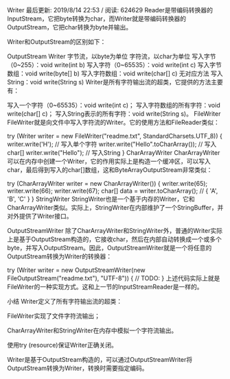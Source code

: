 Writer
最后更新: 2019/8/14 22:53 / 阅读: 624629
Reader是带编码转换器的InputStream，它把byte转换为char，而Writer就是带编码转换器的OutputStream，它把char转换为byte并输出。

Writer和OutputStream的区别如下：

OutputStream	Writer
字节流，以byte为单位	字符流，以char为单位
写入字节（0~255）：void write(int b)	写入字符（0~65535）：void write(int c)
写入字节数组：void write(byte[] b)	写入字符数组：void write(char[] c)
无对应方法	写入String：void write(String s)
Writer是所有字符输出流的超类，它提供的方法主要有：

写入一个字符（0~65535）：void write(int c)；
写入字符数组的所有字符：void write(char[] c)；
写入String表示的所有字符：void write(String s)。
FileWriter
FileWriter就是向文件中写入字符流的Writer。它的使用方法和FileReader类似：

try (Writer writer = new FileWriter("readme.txt", StandardCharsets.UTF_8)) {
    writer.write('H'); // 写入单个字符
    writer.write("Hello".toCharArray()); // 写入char[]
    writer.write("Hello"); // 写入String
}
CharArrayWriter
CharArrayWriter可以在内存中创建一个Writer，它的作用实际上是构造一个缓冲区，可以写入char，最后得到写入的char[]数组，这和ByteArrayOutputStream非常类似：

try (CharArrayWriter writer = new CharArrayWriter()) {
    writer.write(65);
    writer.write(66);
    writer.write(67);
    char[] data = writer.toCharArray(); // { 'A', 'B', 'C' }
}
StringWriter
StringWriter也是一个基于内存的Writer，它和CharArrayWriter类似。实际上，StringWriter在内部维护了一个StringBuffer，并对外提供了Writer接口。

OutputStreamWriter
除了CharArrayWriter和StringWriter外，普通的Writer实际上是基于OutputStream构造的，它接收char，然后在内部自动转换成一个或多个byte，并写入OutputStream。因此，OutputStreamWriter就是一个将任意的OutputStream转换为Writer的转换器：

try (Writer writer = new OutputStreamWriter(new FileOutputStream("readme.txt"), "UTF-8")) {
    // TODO:
}
上述代码实际上就是FileWriter的一种实现方式。这和上一节的InputStreamReader是一样的。

小结
Writer定义了所有字符输出流的超类：

FileWriter实现了文件字符流输出；

CharArrayWriter和StringWriter在内存中模拟一个字符流输出。

使用try (resource)保证Writer正确关闭。

Writer是基于OutputStream构造的，可以通过OutputStreamWriter将OutputStream转换为Writer，转换时需要指定编码。